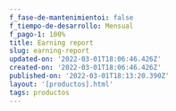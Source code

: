 ```yaml
---
f_fase-de-mantenimientoi: false
f_tiempo-de-desarrollo: Mensual
f_pago-1: 100%
title: Earning report
slug: earning-report
updated-on: '2022-03-01T18:06:46.426Z'
created-on: '2022-03-01T18:06:46.426Z'
published-on: '2022-03-01T18:13:20.390Z'
layout: '[productos].html'
tags: productos
---
```



